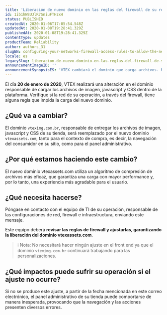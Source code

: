 ```yaml
---
title: 'Liberación de nuevo dominio en las reglas del firewall de su red'
id: 1ib1hW8UJlR7SniuFTHzx4
status: PUBLISHED
createdAt: 2020-01-06T17:05:54.548Z
updatedAt: 2020-01-08T19:28:41.329Z
publishedAt: 2020-01-08T19:28:41.329Z
contentType: updates
productTeam: Reliability
author: authors_31
slugEN: configuring-your-networks-firewall-access-rules-to-allow-the-new-domain
locale: es
legacySlug: liberacion-de-nuevo-dominio-en-las-reglas-del-firewall-de-su-red
announcementImageID: ''
announcementSynopsisES: 'VTEX cambiará el dominio que carga archivos. Revise las reglas del firewall para garantizar la autorización del dominio.'
---
```


El día __20 de enero de 2020__, VTEX realizará una alteración en el dominio responsable de cargar los archivos de imagen, javascript y CSS dentro de la plataforma. Verifique si la red de su operación, a través del firewall, tiene alguna regla que impida la carga del nuevo dominio.  

## ¿Qué va a cambiar?

El dominio `vteximg.com.br`, responsable de entregar los archivos de imagen, javascript y CSS de su tienda, será reemplazado por el nuevo dominio `vtexassets.com`, tanto para el contexto de compra, es decir, la navegación del consumidor en su sitio, como para el panel administrativo.

## ¿Por qué estamos haciendo este cambio?

El nuevo dominio vtexassets.com utiliza un algoritmo de compresión de archivos más eficaz, que garantiza una carga con mayor performance y, por lo tanto, una experiencia más agradable para el usuario.

## ¿Qué necesita hacerse?

Póngase en contacto con el equipo de TI de su operación, responsable de las configuraciones de red, firewall e infraestructura, enviando este mensaje. 

Este equipo deberá __revisar las reglas de firewall y ajustarlas, garantizando la liberación del dominio vtexassets.com__.

> ℹ️ Nota: No necesitará hacer ningún ajuste en el front end ya que el dominio `vteximg.com.br` continuará trabajando para las personalizaciones.

## ¿Qué impactos puede sufrir su operación si el ajuste no ocurre?

Si no se produce este ajuste, a partir de la fecha mencionada en este correo electrónico, el panel administrativo de su tienda puede comportarse de manera inesperada, provocando que la navegación y las acciones presenten diversos errores.
